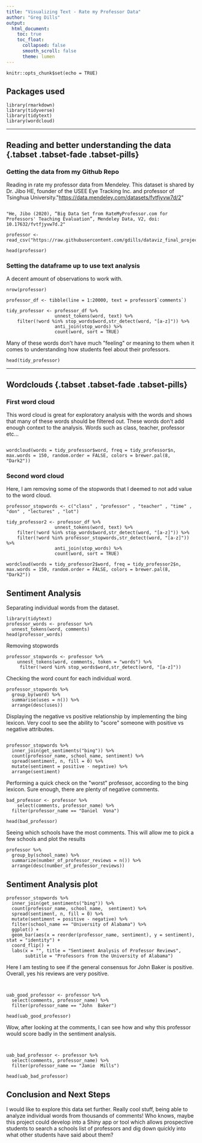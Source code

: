 ```yaml
---
title: "Visualizing Text - Rate my Professor Data"
author: "Greg Dills"
output:
  html_document:
    toc: true
    toc_float:
      collapsed: false
      smooth_scroll: false
      theme: lumen
---
```


```{r setup, include=FALSE}
knitr::opts_chunk$set(echo = TRUE)
```


## Packages used

```{r message=FALSE, warning=FALSE}
library(rmarkdown)
library(tidyverse)
library(tidytext)
library(wordcloud)
```

***

## Reading and better understanding the data {.tabset .tabset-fade .tabset-pills}

### Getting the data from my Github Repo

Reading in rate my professor data from Mendeley. This dataset is shared by Dr. Jibo HE, founder of the USEE Eye Tracking Inc.  and professor of Tsinghua University."https://data.mendeley.com/datasets/fvtfjyvw7d/2"

```{r}

"He, Jibo (2020), “Big Data Set from RateMyProfessor.com for Professors' Teaching Evaluation”, Mendeley Data, V2, doi: 10.17632/fvtfjyvw7d.2"

professor <- read_csv("https://raw.githubusercontent.com/gdills/dataviz_final_project/main/data/RateMyProfessor_Sample%20data.csv")

head(professor)
```
### Setting the dataframe up to use text analysis


A decent amount of observations to work with.

```{r}
nrow(professor)
```



```{r}
professor_df <- tibble(line = 1:20000, text = professor$`comments`)
```



```{r}
tidy_professor <- professor_df %>%
                  unnest_tokens(word, text) %>%
    filter(!word %in% stop_words$word,str_detect(word, "[a-z]")) %>% 
                  anti_join(stop_words) %>% 
                  count(word, sort = TRUE)
```
Many of these words don't have much "feeling" or meaning to them when it comes to understanding how students feel about their professors.

```{r}
head(tidy_professor)
```

***

## Wordclouds {.tabset .tabset-fade .tabset-pills}

### First word cloud

This word cloud is great for exploratory analysis with the words and shows that many of these words should be filtered out. These words don't add enough context to the analysis. Words such as class, teacher, professor etc...

```{r message=TRUE, warning=FALSE}

wordcloud(words = tidy_professor$word, freq = tidy_professor$n, max.words = 150, random.order = FALSE, colors = brewer.pal(8, "Dark2"))
```

### Second word cloud

Here, I am removing some of the stopwords that I deemed to not add value to the word cloud.

```{r}
professor_stopwords <- c("class" , "professor" , "teacher" , "time" , "don" , "lectures" , "lot")

tidy_professor2 <- professor_df %>%
                  unnest_tokens(word, text) %>%
    filter(!word %in% stop_words$word,str_detect(word, "[a-z]")) %>% 
    filter(!word %in% professor_stopwords,str_detect(word, "[a-z]")) %>% 
                  anti_join(stop_words) %>% 
                  count(word, sort = TRUE)

```

```{r warning=FALSE}
wordcloud(words = tidy_professor2$word, freq = tidy_professor2$n, max.words = 150, random.order = FALSE, colors = brewer.pal(8, "Dark2"))
```


## Sentiment Analysis

Separating individual words from the dataset.

```{r}
library(tidytext)
professor_words <- professor %>% 
  unnest_tokens(word, comments)
head(professor_words)
```


Removing stopwords

```{r}
professor_stopwords <- professor %>% 
    unnest_tokens(word, comments, token = "words") %>%
     filter(!word %in% stop_words$word,str_detect(word, "[a-z]")) 
```

Checking the word count for each individual word.

```{r}
professor_stopwords %>% 
  group_by(word) %>% 
  summarise(uses = n()) %>% 
  arrange(desc(uses))
```

Displaying the negative vs positive relationship by implementing the bing lexicon. Very cool to see the ability to "score" someone with positive vs negative attributes.

```{r}

professor_stopwords %>% 
  inner_join(get_sentiments("bing")) %>%
  count(professor_name, school_name, sentiment) %>%
  spread(sentiment, n, fill = 0) %>%
  mutate(sentiment = positive - negative) %>% 
  arrange(sentiment)

```

Performing a quick check on the "worst" professor, according to the bing lexicon. Sure enough, there are plenty of negative comments.

```{r}
bad_professor <- professor %>% 
    select(comments, professor_name) %>% 
  filter(professor_name == "Daniel  Vona")

head(bad_professor)
```

Seeing which schools have the most comments. This will allow me to pick a few schools and plot the results

```{r}
professor %>% 
  group_by(school_name) %>% 
  summarize(number_of_professor_reviews = n()) %>% 
  arrange(desc(number_of_professor_reviews))
```


## Sentiment Analysis plot

```{r}
professor_stopwords %>%
  inner_join(get_sentiments("bing")) %>%
  count(professor_name, school_name,  sentiment) %>%
  spread(sentiment, n, fill = 0) %>%
  mutate(sentiment = positive - negative) %>% 
  filter(school_name == "University of Alabama") %>% 
  ggplot() + 
  geom_bar(aes(x = reorder(professor_name, sentiment), y = sentiment), stat = "identity") + 
  coord_flip() + 
  labs(x = "", title = "Sentiment Analysis of Professor Reviews", 
       subtitle = "Professors from the University of Alabama")
```


Here I am testing to see if the general consensus for John Baker is positive. Overall, yes his reviews are very positive.
```{r}


uab_good_professor <- professor %>% 
  select(comments, professor_name) %>% 
  filter(professor_name == "John  Baker")

head(uab_good_professor)
```

Wow, after looking at the comments, I can see how and why this professor would score badly in the sentiment analysis.

```{r}


uab_bad_professor <- professor %>% 
  select(comments, professor_name) %>% 
  filter(professor_name == "Jamie  Mills")

head(uab_bad_professor)
```


## Conclusion and Next Steps

I would like to explore this data set further. Really cool stuff, being able to analyze individual words from thousands of comments! Who knows, maybe this project could develop into a Shiny app or tool which allows prospective students to search a schools list of professors and dig down quickly into what other students have said about them? 
